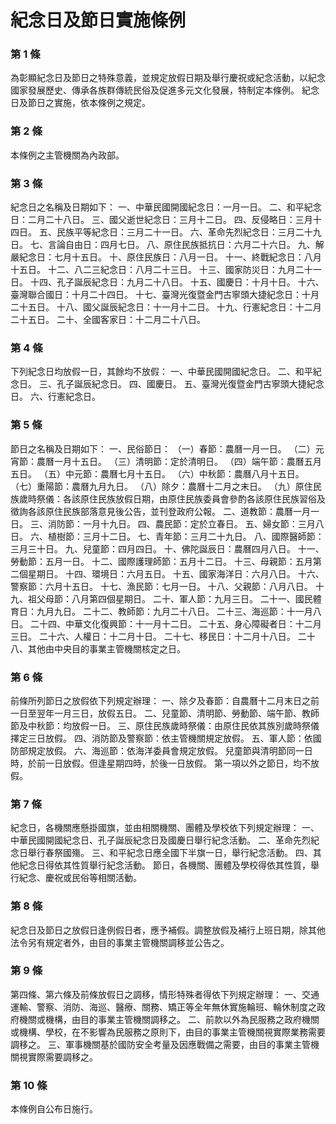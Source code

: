 # 紀念日及節日實施條例

### 第 1 條

為彰顯紀念日及節日之特殊意義，並規定放假日期及舉行慶祝或紀念活動，以紀念國家發展歷史、傳承各族群傳統民俗及促進多元文化發展，特制定本條例。
紀念日及節日之實施，依本條例之規定。

### 第 2 條

本條例之主管機關為內政部。

### 第 3 條

紀念日之名稱及日期如下：
一、中華民國開國紀念日：一月一日。
二、和平紀念日：二月二十八日。
三、國父逝世紀念日：三月十二日。
四、反侵略日：三月十四日。
五、民族平等紀念日：三月二十一日。
六、革命先烈紀念日：三月二十九日。
七、言論自由日：四月七日。
八、原住民族抵抗日：六月二十六日。
九、解嚴紀念日：七月十五日。
十、原住民族日：八月一日。
十一、終戰紀念日：八月十五日。
十二、八二三紀念日：八月二十三日。
十三、國家防災日：九月二十一日。
十四、孔子誕辰紀念日：九月二十八日。
十五、國慶日：十月十日。
十六、臺灣聯合國日：十月二十四日。
十七、臺灣光復暨金門古寧頭大捷紀念日：十月二十五日。
十八、國父誕辰紀念日：十一月十二日。
十九、行憲紀念日：十二月二十五日。
二十、全國客家日：十二月二十八日。

### 第 4 條

下列紀念日均放假一日，其餘均不放假：
一、中華民國開國紀念日。
二、和平紀念日。
三、孔子誕辰紀念日。
四、國慶日。
五、臺灣光復暨金門古寧頭大捷紀念日。
六、行憲紀念日。

### 第 5 條

節日之名稱及日期如下：
一、民俗節日：
（一）春節：農曆一月一日。
（二）元宵節：農曆一月十五日。
（三）清明節：定於清明日。
（四）端午節：農曆五月五日。
（五）中元節：農曆七月十五日。
（六）中秋節：農曆八月十五日。
（七）重陽節：農曆九月九日。
（八）除夕：農曆十二月之末日。
（九）原住民族歲時祭儀：各該原住民族放假日期，由原住民族委員會參酌各該原住民族習俗及徵詢各該原住民族部落意見後公告，並刊登政府公報。
二、道教節：農曆一月一日。
三、消防節：一月十九日。
四、農民節：定於立春日。
五、婦女節：三月八日。
六、植樹節：三月十二日。
七、青年節：三月二十九日。
八、國際醫師節：三月三十日。
九、兒童節：四月四日。
十、佛陀誕辰日：農曆四月八日。
十一、勞動節：五月一日。
十二、國際護理師節：五月十二日。
十三、母親節：五月第二個星期日。
十四、環境日：六月五日。
十五、國家海洋日：六月八日。
十六、警察節：六月十五日。
十七、漁民節：七月一日。
十八、父親節：八月八日。
十九、祖父母節：八月第四個星期日。
二十、軍人節：九月三日。
二十一、國民體育日：九月九日。
二十二、教師節：九月二十八日。
二十三、海巡節：十一月八日。
二十四、中華文化復興節：十一月十二日。
二十五、身心障礙者日：十二月三日。
二十六、人權日：十二月十日。
二十七、移民日：十二月十八日。
二十八、其他由中央目的事業主管機關核定之日。

### 第 6 條

前條所列節日之放假依下列規定辦理：
一、除夕及春節：自農曆十二月末日之前一日至翌年一月三日，放假五日。
二、兒童節、清明節、勞動節、端午節、教師節及中秋節：均放假一日。
三、原住民族歲時祭儀：由原住民依其族別歲時祭儀擇定三日放假。
四、消防節及警察節：依主管機關規定放假。
五、軍人節：依國防部規定放假。
六、海巡節：依海洋委員會規定放假。
兒童節與清明節同一日時，於前一日放假。但逢星期四時，於後一日放假。
第一項以外之節日，均不放假。

### 第 7 條

紀念日，各機關應懸掛國旗，並由相關機關、團體及學校依下列規定辦理：
一、中華民國開國紀念日、孔子誕辰紀念日及國慶日舉行紀念活動。
二、革命先烈紀念日舉行春祭國殤。
三、和平紀念日應全國下半旗一日，舉行紀念活動。
四、其他紀念日得依其性質舉行紀念活動。
節日，各機關、團體及學校得依其性質，舉行紀念、慶祝或民俗等相關活動。

### 第 8 條

紀念日及節日之放假日逢例假日者，應予補假。調整放假及補行上班日期，除其他法令另有規定者外，由目的事業主管機關調移並公告之。

### 第 9 條

第四條、第六條及前條放假日之調移，情形特殊者得依下列規定辦理：
一、交通運輸、警察、消防、海巡、醫療、關務、矯正等全年無休實施輪班、輪休制度之政府機關或機構，由目的事業主管機關調移之。
二、前款以外為民服務之政府機關或機構、學校，在不影響為民服務之原則下，由目的事業主管機關視實際業務需要調移之。
三、軍事機關基於國防安全考量及因應戰備之需要，由目的事業主管機關視實際需要調移之。

### 第 10 條

本條例自公布日施行。
